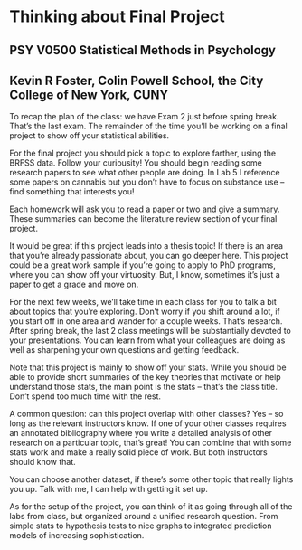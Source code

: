Thinking about Final Project
================

## PSY V0500 Statistical Methods in Psychology

## Kevin R Foster, Colin Powell School, the City College of New York, CUNY

To recap the plan of the class: we have Exam 2 just before spring break.
That’s the last exam. The remainder of the time you’ll be working on a
final project to show off your statistical abilities.

For the final project you should pick a topic to explore farther, using
the BRFSS data. Follow your curiousity! You should begin reading some
research papers to see what other people are doing. In Lab 5 I reference
some papers on cannabis but you don’t have to focus on substance use –
find something that interests you!

Each homework will ask you to read a paper or two and give a summary.
These summaries can become the literature review section of your final
project.

It would be great if this project leads into a thesis topic! If there is
an area that you’re already passionate about, you can go deeper here.
This project could be a great work sample if you’re going to apply to
PhD programs, where you can show off your virtuosity. But, I know,
sometimes it’s just a paper to get a grade and move on.

For the next few weeks, we’ll take time in each class for you to talk a
bit about topics that you’re exploring. Don’t worry if you shift around
a lot, if you start off in one area and wander for a couple weeks.
That’s research. After spring break, the last 2 class meetings will be
substantially devoted to your presentations. You can learn from what
your colleagues are doing as well as sharpening your own questions and
getting feedback.

Note that this project is mainly to show off your stats. While you
should be able to provide short summaries of the key theories that
motivate or help understand those stats, the main point is the stats –
that’s the class title. Don’t spend too much time with the rest.

A common question: can this project overlap with other classes? Yes – so
long as the relevant instructors know. If one of your other classes
requires an annotated bibliography where you write a detailed analysis
of other research on a particular topic, that’s great! You can combine
that with some stats work and make a really solid piece of work. But
both instructors should know that.

You can choose another dataset, if there’s some other topic that really
lights you up. Talk with me, I can help with getting it set up.

As for the setup of the project, you can think of it as going through
all of the labs from class, but organized around a unified research
question. From simple stats to hypothesis tests to nice graphs to
integrated prediction models of increasing sophistication.
